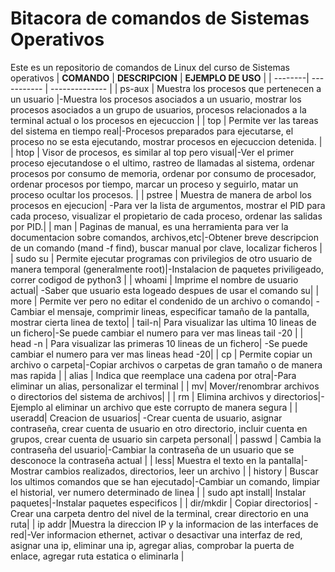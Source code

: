 # Bitacora de comandos de Sistemas Operativos
Este es un repositorio de comandos de Linux del curso de Sistemas operativos
| **COMANDO** | **DESCRIPCION** | **EJEMPLO DE USO** |
| --------| ----------- | -------------- |
| ps-aux | Muestra los procesos que pertenecen a un usuario  |-Muestra los procesos asociados a un usuario, mostrar los procesos asociados a un grupo de usuarios, procesos relacionados a la terminal actual o los procesos en ejecuccion |
| top  | Permite ver las tareas del sistema en tiempo real|-Procesos preparados para ejecutarse, el proceso no se esta ejecutando, mostrar procesos en ejecuccion detenida. |
| htop  |  Visor de procesos, es similar al top pero visual|-Ver el primer proceso ejecutandose o el ultimo, rastreo de llamadas al sistema, ordenar procesos por consumo de memoria, ordenar por consumo de procesador, ordenar procesos por tiempo, marcar un proceso y seguirlo, matar un proceso ocultar los procesos. |
| pstree | Muestra de manera de arbol los procesos en ejecucion| -Para ver la lista de argumentos, mostrar el PID para cada proceso, visualizar el propietario de cada proceso, ordenar las salidas por PID.|
| man | Paginas de manual, es una herramienta para ver la documentacion sobre comandos, archivos,etc|-Obtener breve descripcion de un comando (mand -f find), buscar manual por clave, localizar ficheros |
| sudo su | Permite ejecutar programas con privilegios de otro usuario de manera temporal (generalmente root)|-Instalacion de paquetes priviligeado, correr codigod de python3 |
| whoami | Imprime el nombre de usuario actual| -Saber que usuario esta logeado despues de usar el comando su|
| more | Permite ver pero no editar el condenido de un archivo o comando| -Cambiar el mensaje, comprimir lineas, especificar tamaño de la pantalla, mostrar cierta linea de texto|
| tail-n| Para visualizar las ultima 10 lineas de un fichero|-Se puede cambiar el numero para ver mas lineas tail -20 |
| head -n | Para visualizar las primeras 10 lineas de un fichero| -Se puede cambiar el numero para ver mas lineas head -20|
| cp | Permite copiar un archivo o carpeta|-Copiar archivos o carpetas de gran tamaño o de manera mas rapida |
| alias | Indica que reemplace una cadena por otra|-Para eliminar un alias, personalizar el terminal |
| mv| Mover/renombrar archivos o directorios del sistema de archivos| |
| rm | Elimina archivos y directorios|-Ejemplo al eliminar un archivo que este corrupto de manera segura |
| useradd| Creacion de usuarios| -Crear cuenta de usuario, asignar contraseña, crear cuenta de usuario en otro directorio, incluir cuenta en grupos, crear cuenta de usuario sin carpeta personal|
| passwd | Cambia la contraseña del usuario|-Cambiar la contraseña de un usuario que se desconoce la contraseña actual |
| less| Muestra el texto en la pantalla|-Mostrar cambios realizados, directorios, leer un archivo |
| history | Buscar los ultimos comandos que se han ejecutado|-Cambiar un comando, limpiar el historial, ver numero determinado de linea |
| sudo apt install| Instalar paquetes|-Instalar paquetes especificos |
| dir/mkdir | Copiar directorios| -Crear una carpeta dentro del nivel de la terminal, crear directorio en una ruta|
| ip addr |Muestra la direccion IP y la informacion de las interfaces de red|-Ver informacion ethernet, activar o desactivar una interfaz de red, asignar una ip, eliminar una ip, agregar alias, comprobar la puerta de enlace, agregar ruta estatica o eliminarla |


